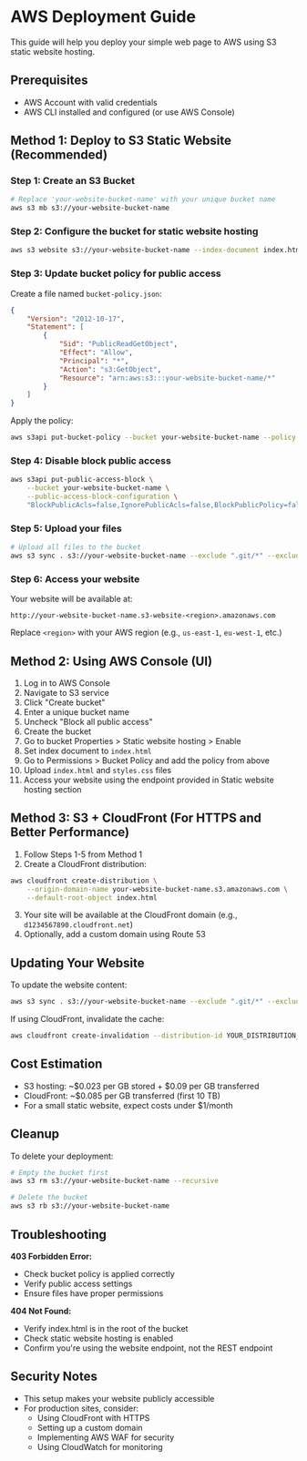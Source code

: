 # AWS Deployment Guide

This guide will help you deploy your simple web page to AWS using S3 static website hosting.

## Prerequisites

- AWS Account with valid credentials
- AWS CLI installed and configured (or use AWS Console)

## Method 1: Deploy to S3 Static Website (Recommended)

### Step 1: Create an S3 Bucket

```bash
# Replace 'your-website-bucket-name' with your unique bucket name
aws s3 mb s3://your-website-bucket-name
```

### Step 2: Configure the bucket for static website hosting

```bash
aws s3 website s3://your-website-bucket-name --index-document index.html --error-document index.html
```

### Step 3: Update bucket policy for public access

Create a file named `bucket-policy.json`:

```json
{
    "Version": "2012-10-17",
    "Statement": [
        {
            "Sid": "PublicReadGetObject",
            "Effect": "Allow",
            "Principal": "*",
            "Action": "s3:GetObject",
            "Resource": "arn:aws:s3:::your-website-bucket-name/*"
        }
    ]
}
```

Apply the policy:

```bash
aws s3api put-bucket-policy --bucket your-website-bucket-name --policy file://bucket-policy.json
```

### Step 4: Disable block public access

```bash
aws s3api put-public-access-block \
    --bucket your-website-bucket-name \
    --public-access-block-configuration \
    "BlockPublicAcls=false,IgnorePublicAcls=false,BlockPublicPolicy=false,RestrictPublicBuckets=false"
```

### Step 5: Upload your files

```bash
# Upload all files to the bucket
aws s3 sync . s3://your-website-bucket-name --exclude ".git/*" --exclude "*.md" --exclude "*.txt"
```

### Step 6: Access your website

Your website will be available at:
```
http://your-website-bucket-name.s3-website-<region>.amazonaws.com
```

Replace `<region>` with your AWS region (e.g., `us-east-1`, `eu-west-1`, etc.)

## Method 2: Using AWS Console (UI)

1. Log in to AWS Console
2. Navigate to S3 service
3. Click "Create bucket"
4. Enter a unique bucket name
5. Uncheck "Block all public access"
6. Create the bucket
7. Go to bucket Properties > Static website hosting > Enable
8. Set index document to `index.html`
9. Go to Permissions > Bucket Policy and add the policy from above
10. Upload `index.html` and `styles.css` files
11. Access your website using the endpoint provided in Static website hosting section

## Method 3: S3 + CloudFront (For HTTPS and Better Performance)

1. Follow Steps 1-5 from Method 1
2. Create a CloudFront distribution:

```bash
aws cloudfront create-distribution \
    --origin-domain-name your-website-bucket-name.s3.amazonaws.com \
    --default-root-object index.html
```

3. Your site will be available at the CloudFront domain (e.g., `d1234567890.cloudfront.net`)
4. Optionally, add a custom domain using Route 53

## Updating Your Website

To update the website content:

```bash
aws s3 sync . s3://your-website-bucket-name --exclude ".git/*" --exclude "*.md" --exclude "*.txt"
```

If using CloudFront, invalidate the cache:

```bash
aws cloudfront create-invalidation --distribution-id YOUR_DISTRIBUTION_ID --paths "/*"
```

## Cost Estimation

- S3 hosting: ~$0.023 per GB stored + $0.09 per GB transferred
- CloudFront: ~$0.085 per GB transferred (first 10 TB)
- For a small static website, expect costs under $1/month

## Cleanup

To delete your deployment:

```bash
# Empty the bucket first
aws s3 rm s3://your-website-bucket-name --recursive

# Delete the bucket
aws s3 rb s3://your-website-bucket-name
```

## Troubleshooting

**403 Forbidden Error:**
- Check bucket policy is applied correctly
- Verify public access settings
- Ensure files have proper permissions

**404 Not Found:**
- Verify index.html is in the root of the bucket
- Check static website hosting is enabled
- Confirm you're using the website endpoint, not the REST endpoint

## Security Notes

- This setup makes your website publicly accessible
- For production sites, consider:
  - Using CloudFront with HTTPS
  - Setting up a custom domain
  - Implementing AWS WAF for security
  - Using CloudWatch for monitoring
